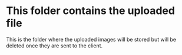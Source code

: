 # This folder contains the uploaded file
This is the folder where the uploaded images will be 
stored but will be deleted once they are sent to 
the client.




